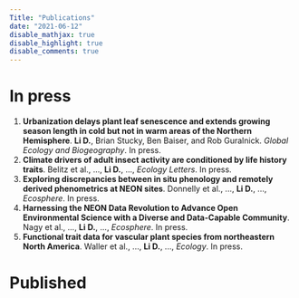 ```yaml
---
Title: "Publications"
date: "2021-06-12"
disable_mathjax: true
disable_highlight: true
disable_comments: true
---
```

<center>
<a target="_blank" href="https://scholar.google.com/citations?user=0I2wXJQAAAAJ&hl=en"><i class="ai ai-google-scholar ai-2x"></i></a> 
<a target="_blank" href="https://www.researchgate.net/profile/Daijiang_Li"><i class="ai ai-researchgate ai-2x"></i></a> 
<a target="_blank" href="https://publons.com/a/719613/"><i class="ai ai-publons ai-2x"></i></a>
</center>

<!---

# In press

<ol>

<li> <b>The role of functional strategies in global plant distribution</b>. Liao H., <b>Li D.</b>, et al. <i>Ecography</i>. In press. <a href="https://onlinelibrary.wiley.com/doi/full/10.1111/ecog.05476" target="_blank" title="Text through DOI"><i class="ai ai-doi"></i></a> </li> 
</ol>

-->

# In press

<ol>

<li> <b>Urbanization delays plant leaf senescence and extends growing season length in cold but not in warm areas of the Northern Hemisphere</b>. <b>Li D.</b>, Brian Stucky, Ben Baiser, and Rob Guralnick. <i> Global Ecology and Biogeography</i>. In press. <a href="https://onlinelibrary.wiley.com/doi/10.1111/geb.13429" target="_blank" title="Text through DOI"><i class="ai ai-doi"></i></a> </li> 

<li> <b>Climate drivers of adult insect activity are conditioned by life history traits</b>. Belitz et al., ..., <b>Li D.</b>, ..., <i>Ecology Letters</i>. In press. <a href="https://onlinelibrary.wiley.com/doi/10.1111/ele.13889" target="_blank" title="Text through DOI"><i class="ai ai-doi"></i></a> </li> 

<li> <b>Exploring discrepancies between in situ phenology and remotely derived phenometrics at NEON sites</b>. Donnelly et al., ..., <b>Li D.</b>, ..., <i>Ecosphere</i>. In press. <a href="" target="_blank" title="Text through DOI"><i class="ai ai-doi"></i></a> </li> 

<li> <b>Harnessing the NEON Data Revolution to Advance Open Environmental Science with a Diverse and Data-Capable Community</b>. Nagy et al., ..., <b>Li D.</b>, ..., <i>Ecosphere</i>. In press. <a href="" target="_blank" title="Text through DOI"><i class="ai ai-doi"></i></a> </li> 

<li> <b>Functional trait data for vascular plant species from northeastern North America</b>. Waller et al., ..., <b>Li D.</b>, ..., <i>Ecology</i>. In press. <a href="https://esajournals.onlinelibrary.wiley.com/doi/10.1002/ecy.3527" target="_blank" title="Text through DOI"><i class="ai ai-doi"></i></a> </li> 

</ol>

# Published
